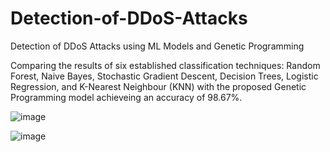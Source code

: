 # Detection-of-DDoS-Attacks
Detection of DDoS Attacks using ML Models and Genetic Programming


Comparing the results of six established classification techniques:
Random Forest, Naive Bayes, Stochastic Gradient Descent, Decision Trees, Logistic Regression, and K-Nearest Neighbour (KNN) with the proposed Genetic Programming model achieveing an accuracy of 98.67%.

![image](https://user-images.githubusercontent.com/44090788/118352814-17d25100-b581-11eb-94d9-85e5508c0542.png)

![image](https://user-images.githubusercontent.com/44090788/118352835-405a4b00-b581-11eb-9c45-470eda7b94fb.png)

